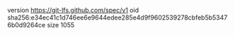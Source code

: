 version https://git-lfs.github.com/spec/v1
oid sha256:e34ec41c1d746ee6e9644edee285e4d9f9602539278cbfeb5b53476b0d9264ce
size 1055
